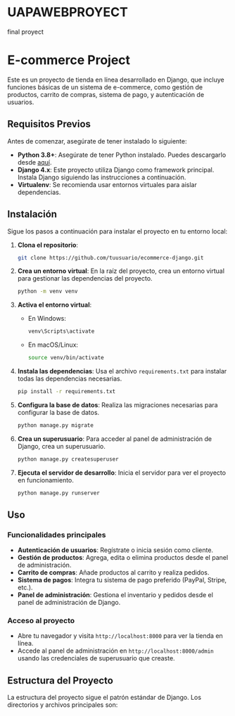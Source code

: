# UAPAWEBPROYECT
 final proyect
# E-commerce Project

Este es un proyecto de tienda en línea desarrollado en Django, que incluye funciones básicas de un sistema de e-commerce, como gestión de productos, carrito de compras, sistema de pago, y autenticación de usuarios.

## Requisitos Previos

Antes de comenzar, asegúrate de tener instalado lo siguiente:

- **Python 3.8+**: Asegúrate de tener Python instalado. Puedes descargarlo desde [aquí](https://www.python.org/downloads/).
- **Django 4.x**: Este proyecto utiliza Django como framework principal. Instala Django siguiendo las instrucciones a continuación.
- **Virtualenv**: Se recomienda usar entornos virtuales para aislar dependencias.

## Instalación

Sigue los pasos a continuación para instalar el proyecto en tu entorno local:

1. **Clona el repositorio**:
    ```bash
    git clone https://github.com/tuusuario/ecommerce-django.git
    ```

2. **Crea un entorno virtual**:
    En la raíz del proyecto, crea un entorno virtual para gestionar las dependencias del proyecto.
    ```bash
    python -m venv venv
    ```

3. **Activa el entorno virtual**:
   - En Windows:
     ```bash
     venv\Scripts\activate
     ```
   - En macOS/Linux:
     ```bash
     source venv/bin/activate
     ```

4. **Instala las dependencias**:
    Usa el archivo `requirements.txt` para instalar todas las dependencias necesarias.
    ```bash
    pip install -r requirements.txt
    ```

5. **Configura la base de datos**:
    Realiza las migraciones necesarias para configurar la base de datos.
    ```bash
    python manage.py migrate
    ```

6. **Crea un superusuario**:
    Para acceder al panel de administración de Django, crea un superusuario.
    ```bash
    python manage.py createsuperuser
    ```

7. **Ejecuta el servidor de desarrollo**:
    Inicia el servidor para ver el proyecto en funcionamiento.
    ```bash
    python manage.py runserver
    ```

## Uso

### Funcionalidades principales

- **Autenticación de usuarios**: Regístrate o inicia sesión como cliente.
- **Gestión de productos**: Agrega, edita o elimina productos desde el panel de administración.
- **Carrito de compras**: Añade productos al carrito y realiza pedidos.
- **Sistema de pagos**: Integra tu sistema de pago preferido (PayPal, Stripe, etc.).
- **Panel de administración**: Gestiona el inventario y pedidos desde el panel de administración de Django.

### Acceso al proyecto

- Abre tu navegador y visita `http://localhost:8000` para ver la tienda en línea.
- Accede al panel de administración en `http://localhost:8000/admin` usando las credenciales de superusuario que creaste.

## Estructura del Proyecto

La estructura del proyecto sigue el patrón estándar de Django. Los directorios y archivos principales son:

